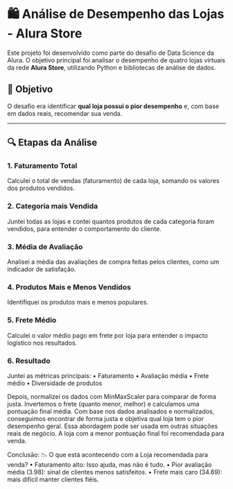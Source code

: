 # 🛍️ Análise de Desempenho das Lojas - Alura Store

Este projeto foi desenvolvido como parte do desafio de Data Science da Alura. O objetivo principal foi analisar o desempenho de quatro lojas virtuais da rede **Alura Store**, utilizando Python e bibliotecas de análise de dados.

## 📌 Objetivo

O desafio era identificar **qual loja possui o pior desempenho** e, com base em dados reais, recomendar sua venda.

---

## 🔍 Etapas da Análise

### 1. Faturamento Total
Calculei o total de vendas (faturamento) de cada loja, somando os valores dos produtos vendidos.


### 2. Categoria mais Vendida
Juntei todas as lojas e contei quantos produtos de cada categoria foram vendidos, para entender o comportamento do cliente.

### 3. Média de Avaliação
Analisei a média das avaliações de compra feitas pelos clientes, como um indicador de satisfação.

### 4. Produtos Mais e Menos Vendidos
Identifiquei os produtos mais e menos populares.

### 5. Frete Médio
Calculei o valor médio pago em frete por loja para entender o impacto logístico nos resultados.

### 6. Resultado
Juntei as métricas principais:
	•	Faturamento
	•	Avaliação média
	•	Frete médio
	•	Diversidade de produtos

Depois, normalizei os dados com MinMaxScaler para comparar de forma justa. Invertemos o frete (quanto menor, melhor) e calculamos uma pontuação final média.
Com base nos dados analisados e normalizados, conseguimos encontrar de forma justa e objetiva qual loja tem o pior desempenho geral. Essa abordagem pode ser usada em outras situações reais de negócio. A loja com a menor pontuação final foi recomendada para venda.

Conclusāo:
📉 O que está acontecendo com a Loja recomendada para venda?
	•	Faturamento alto: Isso ajuda, mas não é tudo.
	•	Pior avaliação média (3.98): sinal de clientes menos satisfeitos.
	•	Frete mais caro (34.69): mais difícil manter clientes fiéis.


